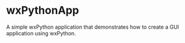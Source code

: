 # wxPythonApp
A simple wxPython application that demonstrates how to create a GUI application using wxPython.